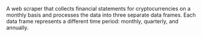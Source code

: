 A web scraper that collects financial statements for cryptocurrencies on a monthly basis and processes the data into three separate data frames. Each data frame represents a different time period: monthly, quarterly, and annually.

